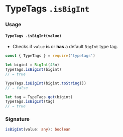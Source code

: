 # TypeTags `.isBigInt`

### Usage

#### `TypeTags .isBigInt(value)`

- Checks if `value` **is** or **has** a default `BigInt` type tag.

```js
const { TypeTags } = require('typetags')

let bigint = BigInt(45n)
TypeTags.isBigInt(bigint)
// → true

TypeTags.isBigInt(bigint.toString())
// → false

let tag = TypeTags.get(bigint)
TypeTags.isBigInt(tag)
// → true
```

### Signature

```ts
isBigInt(value: any): boolean
```
